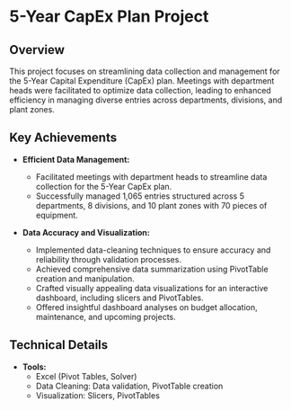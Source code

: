 # 5-Year CapEx Plan Project

## Overview

This project focuses on streamlining data collection and management for the 5-Year Capital Expenditure (CapEx) plan. Meetings with department heads were facilitated to optimize data collection, leading to enhanced efficiency in managing diverse entries across departments, divisions, and plant zones.

## Key Achievements

- **Efficient Data Management:**
  - Facilitated meetings with department heads to streamline data collection for the 5-Year CapEx plan.
  - Successfully managed 1,065 entries structured across 5 departments, 8 divisions, and 10 plant zones with 70 pieces of equipment.

- **Data Accuracy and Visualization:**
  - Implemented data-cleaning techniques to ensure accuracy and reliability through validation processes.
  - Achieved comprehensive data summarization using PivotTable creation and manipulation.
  - Crafted visually appealing data visualizations for an interactive dashboard, including slicers and PivotTables.
  - Offered insightful dashboard analyses on budget allocation, maintenance, and upcoming projects.

## Technical Details

- **Tools:**
  - Excel (Pivot Tables, Solver)
  - Data Cleaning: Data validation, PivotTable creation
  - Visualization: Slicers, PivotTables
